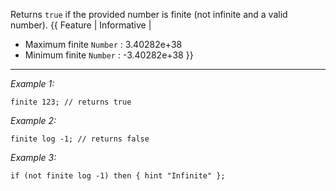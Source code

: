 Returns `true` if the provided number is finite (not infinite and a valid number). 
{{ Feature | Informative | 
* Maximum finite `Number` : 3.40282e+38
* Minimum finite `Number` : -3.40282e+38 }}


---
*Example 1:*
```sqf
finite 123; // returns true
```

*Example 2:*
```sqf
finite log -1; // returns false
```

*Example 3:*
```sqf
if (not finite log -1) then { hint "Infinite" };
```